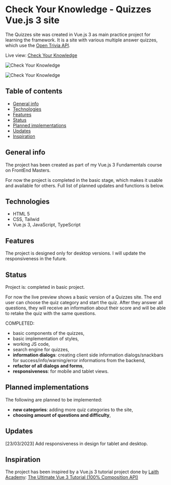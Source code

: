 # Check Your Knowledge - Quizzes Vue.js 3 site

The Quizzes site was created in Vue.js 3 as main practice project for learning the framework. It is a site with various multiple answer quizzes, which use the [Open Trivia API](https://opentdb.com/).

Live view: [Check Your Knowledge](https://check-your-knowledge.netlify.app/)

![Check Your Knowledge](https://raw.githubusercontent.com/Nikara4/vue3-quiz-project/main/public/img/check-your-knowledge-home.png)

![Check Your Knowledge](https://raw.githubusercontent.com/Nikara4/vue3-quiz-project/main/public/img/check-your-knowledge-quiz.png)

## Table of contents

- [General info](#general-info)
- [Technologies](#technologies)
- [Features](#features)
- [Status](#status)
- [Planned implementations](#planned-implementations)
- [Updates](#updates)
- [Inspiration](#inspiration)

## General info

The project has been created as part of my Vue.js 3 Fundamentals course on FrontEnd Masters.

For now the project is completed in the basic stage, which makes it usable and available for others. Full list of planned updates and functions is below.

## Technologies

- HTML 5
- CSS, Tailwid
- Vue.js 3, JavaScript, TypeScript

## Features

The project is designed only for desktop versions. I will update the responsiveness in the future.

## Status

Project is: completed in basic project.

For now the live preview shows a basic version of a Quizzes site. The end user can choose the quiz category and start the quiz. After they answer all questions, they will receive an information about their score and will be able to retake the quiz with the same questions.

COMPLETED:

- basic components of the quizzes,
- basic implementation of styles,
- working JS code,
- search engine for quizzes,
- **information dialogs**: creating client side information dialogs/snackbars for success/info/warning/error informations from the backend,
- **refactor of all dialogs and forms**,
- **responsiveness**: for mobile and tablet views.

## Planned implementations

The following are planned to be implemented:

- **new categories**: adding more quiz categories to the site,
- **choosing amount of questions and difficulty**,

## Updates

[23/03/2023] Add responsiveness in design for tablet and desktop.

## Inspiration

The project has been inspired by a Vue.js 3 tutorial project done by [Laith Academy](https://www.youtube.com/@laithacademy):
[The Ultimate Vue 3 Tutorial (100% Composition API)](https://www.youtube.com/watch?v=I_xLMmNeLDY&ab_channel=LaithAcademy)

